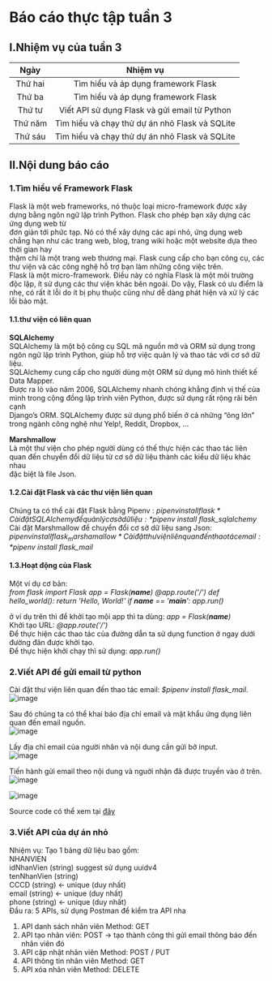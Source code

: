 # **Báo cáo thực tập tuần 3**

## **I.Nhiệm vụ của tuần 3**
|      Ngày     |      Nhiệm vụ                                                     |
| :------------:|:-----------------------------------------------------------------:|
|    Thứ hai    |      Tìm hiểu và áp dụng framework Flask                                  |
|    Thứ ba     |      Tìm hiểu và áp dụng framework Flask                           |
|    Thứ tư     |      Viết API sử dụng Flask và gửi email từ Python |
|    Thứ năm    |      Tìm hiểu và chạy thử dự án nhỏ Flask và SQLite                   |
|    Thứ sáu    |       Tìm hiểu và chạy thử dự án nhỏ Flask và SQLite                |  

## **II.Nội dung báo cáo** ##
### **1.Tìm hiểu về Framework Flask**
  Flask là một web frameworks, nó thuộc loại micro-framework được xây dựng bằng ngôn ngữ lập trình Python. Flask cho phép bạn xây dựng các ứng dụng web từ  
đơn giản tới phức tạp. Nó có thể xây dựng các api nhỏ, ứng dụng web chẳng hạn như các trang web, blog, trang wiki hoặc một website dựa theo thời gian hay  
thậm chí là một trang web thương mại. Flask cung cấp cho bạn công cụ, các thư viện và các công nghệ hỗ trợ bạn làm những công việc trên.  
  Flask là một micro-framework. Điều này có nghĩa Flask là một môi trường độc lập, ít sử dụng các thư viện khác bên ngoài.  Do vậy, Flask có ưu điểm là   
nhẹ, có rất ít lỗi do ít bị phụ thuộc cũng như dễ dàng phát hiện và xử lý các lỗi bảo mật.  
#### **1.1.thư viện có liên quan**  
**SQLAlchemy**  
  SQLAlchemy là một bộ công cụ SQL mã nguồn mở và ORM sử dụng trong ngôn ngữ lập trình Python, giúp hỗ trợ việc quản lý và thao tác với cơ sở dữ liệu.  
SQLAlchemy cung cấp cho người dùng một ORM sử dụng mô hình thiết kế Data Mapper.  
Được ra lò vào năm 2006, SQLAlchemy nhanh chóng khẳng định vị thế của mình trong cộng đồng lập trình viên Python, được sử dụng rất rộng rãi bên cạnh   
Django’s ORM. SQLAlchemy được sử dụng phổ biến ở cả những “ông lớn” trong ngành công nghệ như Yelp!, Reddit, Dropbox, …

**Marshmallow**  
  Là một thư viện cho phép người dùng có thế thực hiện các thao tác liên quan đến chuyển đổi dữ liệu từ cơ sở dữ liệu thành các kiểu dữ liệu khác nhau  
đặc biệt là file Json.
#### **1.2.Cài đặt Flask và các thư viện liên quan**  
Chúng ta có thể cài đặt Flask bằng Pipenv : *$pipenv install flask*  
Cài đặt SQLAlchemy để quản lý cơ sở dữ liệu: *$pipenv install flask_sqlalchemy*  
Cài đặt Marshmallow để chuyển đổi cơ sở dữ liệu sang Json: *$pipenv install flask_marshamallow*  
Cài đặt thư viện liên quan đến thao tác email: *$pipenv install flask_mail*
#### **1.3.Hoạt động của Flask**
Một ví dụ cơ bản:  
*from flask import Flask
app = Flask(__name__)
@app.route('/')
def hello_world():
    return 'Hello, World!'
if __name__ == '__main__':
    app.run()*
 
 ở ví dụ trên thì để khởi tạo mội app thì ta dùng: *app = Flask(__name__)*  
 Khởi tạo URL: *@app.route('/')*  
 Để thực hiện các thao tác của đường dẫn ta sử dụng function ở ngay dưới đường đãn được khởi tạo.  
 Để thực hiện khởi chạy thì sử dụng: *app.run()*  
 
 ### **2.Viết API để gửi email từ python**
Cài đặt thư viện liên quan đến thao tác email: *$pipenv install flask_mail*.  
![image](https://user-images.githubusercontent.com/108714112/179440858-aae25a84-9bc6-43ed-a00d-13723dd8f8f8.png)

Sau đó chúng ta có thể khai báo địa chỉ email và mật khẩu ứng dụng liên quan đến email nguồn.  
![image](https://user-images.githubusercontent.com/108714112/179440973-d948d633-ecc9-4981-9fe3-711e680dcc98.png)

Lấy địa chỉ email của người nhân và nội dung cần gửi bở input.  
![image](https://user-images.githubusercontent.com/108714112/179440995-583fe020-1610-4c95-b66a-22e5f553f640.png)

Tiến hành gửi email theo nội dung và nguời nhận đã được truyền vào ở trên.  
![image](https://user-images.githubusercontent.com/108714112/179441757-1f20ed6a-8174-497d-84d9-cdf2f014b8ec.png)

![image](https://user-images.githubusercontent.com/108714112/179441789-d4342e4f-1bf6-432f-8d6b-d22e0cdde7b7.png)

Source code có thể xem tại [đây](https://github.com/minhdang2k/thuctaptotnghiep/tree/main/emaill)

 ### **3.Viết API của dự án nhỏ**
Nhiệm vụ: Tạo 1 bảng dữ liệu bao gồm:  
NHANVIEN  
idNhanVien (string) suggest sử dụng uuidv4  
tenNhanVien (string)   
CCCD (string) <- unique (duy nhất)  
email (string) <- unique (duy nhất)  
phone (string) <- unique (duy nhất)  
Đầu ra: 5 APIs, sử dụng Postman để kiểm tra API nha  
1. API danh sách nhân viên Method: GET  
2. API tạo nhân viên: POST -> tạo thành công thì gửi email thông báo đến nhân viên đó  
3. API cập nhật nhân viên Method: POST / PUT  
4. API thông tin nhân viên Method: GET  
5. API xóa nhân viên Method: DELETE  

